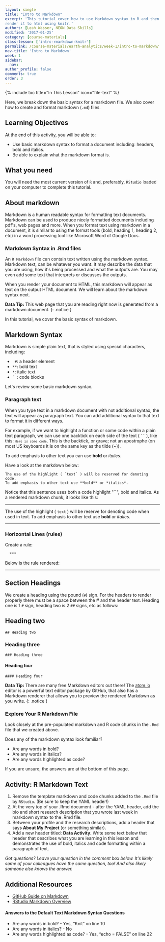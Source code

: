 ```yaml
---
layout: single
title: "Intro to Markdown"
excerpt: 'This tutorial cover how to use Markdown syntax in R and then
render it to html using knitr.'
authors: [Leah Wasser, NEON Data Skills]
modified: '2017-01-25'
category: [course-materials]
class-lesson: ['intro-rmarkdown-knitr']
permalink: /course-materials/earth-analytics/week-1/intro-to-markdown/
nav-title: 'Intro to Markdown'
week: 1
sidebar:
  nav:
author_profile: false
comments: true
order: 3
---
```

{% include toc title="In This Lesson" icon="file-text" %}

Here, we break down the basic syntax for a markdown file. We also cover how to
create and format markdown (`.md`) files.

<div class='notice--success' markdown="1">

## <i class="fa fa-graduation-cap" aria-hidden="true"></i> Learning Objectives
At the end of this activity, you will be able to:

* Use basic markdown syntax to format a document including: headers, bold and italics.
* Be able to explain what the markdown format is.

## <i class="fa fa-check-square-o fa-2" aria-hidden="true"></i> What you need

You will need the most current version of `R` and, preferably, `RStudio` loaded on
your computer to complete this tutorial.

</div>

## About markdown

Markdown is a human readable syntax for formatting text documents. Markdown can
be used to produce nicely formatted documents including pdf's, web pages and more.
When you format text using markdown in a document, it is similar to using the
format tools (bold, heading 1, heading 2, etc) in a word processing tool like Microsoft
Word of Google Docs.

### Markdown Syntax in .Rmd files

An `R Markdown` file can contain text written using the markdown syntax.
Markdown text, can be whatever you want. It may describe the data that you are
using, how it's being processed and what the outputs are. You may even add some
text that interprets or discusses the outputs.

When you render your document to HTML, this markdown will appear as text on the
output HTML document. We will learn about the markdown syntax next.


<i class="fa fa-star"></i> **Data Tip:** This web page that you are reading right now
is generated from a markdown document.
{: .notice }

In this tutorial, we cover the basic syntax of markdown.

## Markdown Syntax

Markdown is simple plain text, that is styled using special characters, including:

* ` #`: a header element
* `**`: bold text
* `*`: italic text
* <code>` </code>: code blocks

Let's review some basic markdown syntax.

### Paragraph text

When you type text in a markdown document with not additional syntax, the text
will appear as paragraph text. You can add additional syntax to that text
to format it in different ways.

For example, if we want to highlight a function or some code within a plain text
paragraph, we can use one backtick on each side of the text ( <code>``</code> ),
like this: <code>`Here is some code`</code>. This is the backtick, or grave; not
an apostrophe (on most US keyboards it is on the same key as the tilde (~)).

To add emphasis to other text you can use **bold** or *italics*.

Have a look at the markdown below:

```
The use of the highlight ( `text` ) will be reserved for denoting code.
To add emphasis to other text use **bold** or *italics*.
```

Notice that this sentence uses both a code highlight "``", bold and italics.
As a rendered markdown chunk, it looks like this:

***

The use of the highlight ( `text` ) will be reserve for denoting code when
used in text. To add emphasis to other text use **bold** or *italics*.

***

### Horizontal Lines (rules)

Create a rule:

	  ***

Below is the rule rendered:

***

## Section Headings

We create a heading using the pound (`#`) sign. For the headers to render
properly there must be a space between the # and the header text.
Heading one is 1 `#` sign, heading two is 2 `##` signs, etc as follows:

## Heading two
	## Heading two

### Heading three
	### Heading three

#### Heading four
	#### Heading four




<i class="fa fa-star"></i> **Data Tip:**
There are many free Markdown editors out there! The
<a href="http://Atom.io" target="_blank">atom.io</a>
editor is a powerful text editor package by GitHub, that also has a Markdown
renderer that allows you to preview the rendered Markdown as you write.
{: .notice }

### Explore Your R Markdown File

Look closely at the pre-populated markdown and R code chunks in the `.Rmd`
file that we created above.

Does any of the markdown syntax look familiar?

* Are any words in bold?
* Are any words in italics?
* Are any words highlighted as code?

If you are unsure, the answers are at the bottom of this page.

<div class="notice--warning" markdown="1">

## <i class="fa fa-pencil-square-o" aria-hidden="true"></i> Activity: R Markdown Text

1. Remove the template markdown and code chunks added to the `.Rmd` file by `RStudio`.
(Be sure to keep the YAML header!)
2. At the very top of your .Rmd document - after the YAML header, add
the bio and short research description that you wrote last week in markdown syntax to
the .Rmd file.
3. Between your profile and the research descriptions, add a header that says
**About My Project** (or something similar).
4. Add a new header titled: **Data Activity**. Write some text below that header
that describes what you are learning in this lesson and demonstrates the use of
bold, italics and code formatting within a paragraph of text.

</div>

*Got questions? Leave your question in the comment box below.
It's likely some of your colleagues have the same question, too! And also
likely someone else knows the answer.*



<div class="notice--info" markdown="1">

## Additional Resources

* <a href="https://guides.github.com/features/mastering-markdown/" target="_blank">GitHub Guide on Markdown</a>
* <a href="http://rmarkdown.rstudio.com/authoring_basics.html" target="_blank"> RStudio Markdown Overview</a>

#### Answers to the Default Text Markdown Syntax Questions

* Are any words in bold? - Yes, “Knit” on line 10
* Are any words in italics? - No
* Are any words highlighted as code? - Yes, “echo = FALSE” on line 22

</div>
